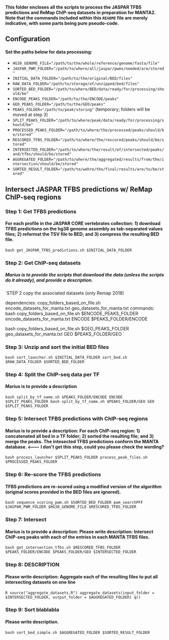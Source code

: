 #### This folder encloses all the scripts to process the JASPAR TFBS predictions and ReMap ChIP-seq datasets in preparation for MANTA2. Note that the commands included within this `README` file are merely indicative, with some parts being pure pseudo-code.

## Configuration
#### Set the paths below for data processing:

* `HG38_GENOME_FILE="/path/to/the/whole/reference/genome/fasta/file"`
* `JASPAR_PWM_FOLDER="/path/to/where/all/jaspar/pwms/needed/are/stored"`
* `INITIAL_DATA_FOLDER="/path/to/the/original/BED/files"`
* `RAW_DATA_FOLDER="/path/to/storage/of/unzipped/bed/files"`
* `SORTED_BED_FOLDER="/path/to/where/BED/data/ready/for/processing/should/be"`
* `ENCODE_PEAKS_FOLDER="/path/to/the/ENCODE/peaks"`
* `GEO_PEAKS_FOLDER="/path/to/the/GEO/peaks"`
* `PEAKS_FOLDER="/path/to/peak/storing"` (temporary; folders will be moved at step 3)
* `SPLIT_PEAKS_FOLDER="/path/to/where/peak/data/ready/for/processing/should/be"`
* `PROCESSED_PEAKS_FOLDER="/path/to/where/the/processed/peaks/should/be/stored"`
* `RESCORED_TFBS_FOLDER="/path/to/where/the/rescored/peaks/should/be/stored"`
* `INTERSECTED_FOLDER="/path/to/where/the/result/of/intersected/peaks/and/tfbs/should/be/stored"`
* `AGGREGATED_FOLDER="/path/to/where/the/aggregated/results/from/the/intersection/should/be/stored"`
* `SORTED_RESULT_FOLDER="/path/to/wehre/the/final/results/are/to/be/stored"`

## Intersect JASPAR TFBS predictions w/ ReMap ChIP-seq regions

### Step 1: Get TFBS predictions
#### For each profile in the JASPAR CORE vertebrates collection: 1) download TFBS predictions on the hg38 genome assembly as tab-separated values files; 2) reformat the TSV file to BED; and 3) compress the resulting BED file.

`bash get_JASPAR_TFBS_predictions.sh $INITIAL_DATA_FOLDER`

### Step 2: Get ChIP-seq datasets
##### Marius is to provide the scripts that download the data (unless the scripts do it already), and provide a description.

`STEP 2
copy the associated datasets (only Remap 2018) 

dependencies: copy_folders_based_on_file.sh
              encode_datasets_for_manta.txt
              geo_datasets_for_manta.txt
commands:
bash copy_folders_based_on_file.sh $ENCODE_PEAKS_FOLDER encode_datasets_for_manta.txt ENCODE $PEAKS_FOLDER/ENCODE

bash copy_folders_based_on_file.sh $GEO_PEAKS_FOLDER geo_datasets_for_manta.txt GEO $PEAKS_FOLDER/GEO
`
### Step 3: Unzip and sort the initial BED files

`bash sort_launcher.sh $INITIAL_DATA_FOLDER sort_bed.sh $RAW_DATA_FOLDER $SORTED_BED_FOLDER`

### Step 4: Split the ChIP-seq data per TF
#### Marius is to provide a description

`bash split_by_tf_name.sh $PEAKS_FOLDER/ENCODE ENCODE $SPLIT_PEAKS_FOLDER
bash split_by_tf_name.sh $PEAKS_FOLDER/GEO GEO $SPLIT_PEAKS_FOLDER`

### Step 5: Intersect TFBS predictions with ChIP-seq regions
#### Marius is to provide a description: For each ChIP-seq region: 1) concatenated all bed in a TF folder; 2) sorted the resulting file; and 3) merge the peaks. The intesected TFBS predictions conform the MANTA database. <--- I don't get this step, could you please check the wording?

`bash process_launcher $SPLIT_PEAKS_FOLDER process_peak_files.sh $PROCESSED_PEAKS_FOLDER`

### Step 6: Re-score the TFBS predictions
#### TFBS predictions are re-scored using a modified version of the algorithm (original scores provided in the BED files are ignored).

`bash sequence_scoring_pwm.sh $SORTED_BED_FOLDER pwm_searchPFF $JASPAR_PWM_FOLDER $HG38_GENOME_FILE $RESCORED_TFBS_FOLDER`

### Step 7: Intersect
#### Marius is to provide a description: Please write description: Intersect ChIP-seq peaks with each of the entries in each MANTA TFBS files. 

`bash get_intersection_tfbs.sh $RESCORED_TFBS_FOLDER $PEAKS_FOLDER/ENCODE $PEAKS_FOLDER/GEO $INTERSECTED_FOLDER`

### Step 8: DESCRIPTION
#### Please write description: Aggregate each of the resulting files to put all intersecting datasets on one line

`R
source("aggregate_datasets.R")
aggregate_datasets(input_folder = $INTERSECTED_FOLDER, output_folder = $AGGREGATED_FOLDER)
q()`

### Step 9: Sort blablabla
#### Please write description.

`bash sort_bed_simple.sh $AGGREGATED_FOLDER $SORTED_RESULT_FOLDER`
